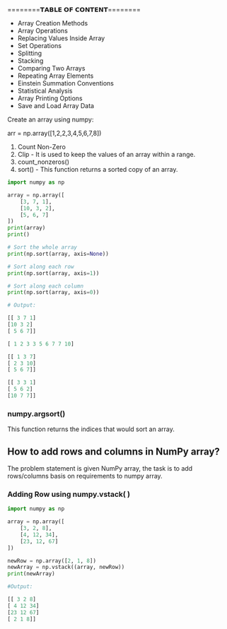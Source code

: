 ========𝗧𝗔𝗕𝗟𝗘 𝗢𝗙 𝗖𝗢𝗡𝗧𝗘𝗡𝗧========

- Array Creation Methods
- Array Operations
- Replacing Values Inside Array
- Set Operations
- Splitting
- Stacking
- Comparing Two Arrays
- Repeating Array Elements
- Einstein Summation Conventions
- Statistical Analysis
- Array Printing Options
- Save and Load Array Data

Create an array using numpy:

arr = np.array([1,2,2,3,4,5,6,7,8])

1. Count Non-Zero
2. Clip - It is used to keep the values of an array within a range.
3. count_nonzeros()
4. sort() - This function returns a sorted copy of an array.

```python
import numpy as np

array = np.array([
    [3, 7, 1],
    [10, 3, 2],
    [5, 6, 7]
])
print(array)
print()

# Sort the whole array
print(np.sort(array, axis=None))

# Sort along each row
print(np.sort(array, axis=1))

# Sort along each column
print(np.sort(array, axis=0))

# Output:

[[ 3 7 1]
[10 3 2]
[ 5 6 7]]

[ 1 2 3 3 5 6 7 7 10]

[[ 1 3 7]
[ 2 3 10]
[ 5 6 7]]

[[ 3 3 1]
[ 5 6 2]
[10 7 7]]
```

### numpy.argsort()

This function returns the indices that would sort an array.

## How to add rows and columns in NumPy array?

The problem statement is given NumPy array, the task is to add rows/columns basis on requirements to numpy array.

### Adding Row using numpy.vstack( )

```python
import numpy as np

array = np.array([
    [3, 2, 8],
    [4, 12, 34],
    [23, 12, 67]
])

newRow = np.array([2, 1, 8])
newArray = np.vstack((array, newRow))
print(newArray)

#Output:

[[ 3 2 8]
[ 4 12 34]
[23 12 67]
[ 2 1 8]]
```
